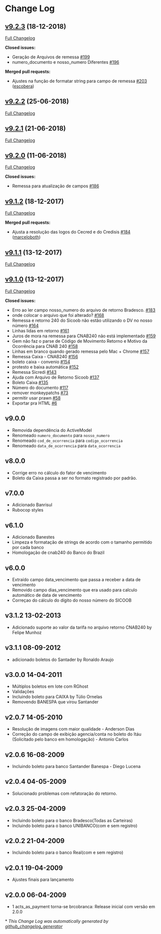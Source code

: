 # Change Log

## [v9.2.3](https://github.com/kivanio/brcobranca/tree/v9.2.3) (18-12-2018)
[Full Changelog](https://github.com/kivanio/brcobranca/compare/v9.2.2...v9.2.3)

**Closed issues:**

- Geração de Arquivos de remessa [\#199](https://github.com/kivanio/brcobranca/issues/199)
- numero\_documento e nosso\_numero Diferentes [\#196](https://github.com/kivanio/brcobranca/issues/196)

**Merged pull requests:**

- Ajustes na função de formatar string para campo de remessa [\#203](https://github.com/kivanio/brcobranca/pull/203) ([escobera](https://github.com/escobera))

## [v9.2.2](https://github.com/kivanio/brcobranca/tree/v9.2.2) (25-06-2018)
[Full Changelog](https://github.com/kivanio/brcobranca/compare/v9.2.1...v9.2.2)

## [v9.2.1](https://github.com/kivanio/brcobranca/tree/v9.2.1) (21-06-2018)
[Full Changelog](https://github.com/kivanio/brcobranca/compare/v9.2.0...v9.2.1)

## [v9.2.0](https://github.com/kivanio/brcobranca/tree/v9.2.0) (11-06-2018)
[Full Changelog](https://github.com/kivanio/brcobranca/compare/v9.1.2...v9.2.0)

**Closed issues:**

- Remessa para atualização de campos [\#186](https://github.com/kivanio/brcobranca/issues/186)

## [v9.1.2](https://github.com/kivanio/brcobranca/tree/v9.1.2) (18-12-2017)
[Full Changelog](https://github.com/kivanio/brcobranca/compare/v9.1.1...v9.1.2)

**Merged pull requests:**

- Ajusta a resolução das logos do Cecred e do Credisis [\#184](https://github.com/kivanio/brcobranca/pull/184) ([marceloboth](https://github.com/marceloboth))

## [v9.1.1](https://github.com/kivanio/brcobranca/tree/v9.1.1) (13-12-2017)
[Full Changelog](https://github.com/kivanio/brcobranca/compare/v9.1.0...v9.1.1)

## [v9.1.0](https://github.com/kivanio/brcobranca/tree/v9.1.0) (13-12-2017)
[Full Changelog](https://github.com/kivanio/brcobranca/compare/v9.0.0...v9.1.0)

**Closed issues:**

- Erro ao ler campo nosso\_numero do arquivo de retorno Bradesco. [\#183](https://github.com/kivanio/brcobranca/issues/183)
- onde colocar o arquivo que foi alterado? [\#168](https://github.com/kivanio/brcobranca/issues/168)
- Remessa e retorno 240 do Sicoob não estão utilizando o DV no nosso número [\#164](https://github.com/kivanio/brcobranca/issues/164)
- Linhas lidas em retorno [\#161](https://github.com/kivanio/brcobranca/issues/161)
- Juros de mora na remessa para CNAB240 não está implementado [\#159](https://github.com/kivanio/brcobranca/issues/159)
- Gem não faz o parse de Código de Movimento Retorno e Motivo da Ocorrência para CNAB 240 [\#158](https://github.com/kivanio/brcobranca/issues/158)
- Linhas em branco quando gerado remessa pelo Mac + Chrome [\#157](https://github.com/kivanio/brcobranca/issues/157)
- Remessa Caixa - CNAB240 [\#156](https://github.com/kivanio/brcobranca/issues/156)
- boleto caixa - convenio [\#154](https://github.com/kivanio/brcobranca/issues/154)
- protesto e baixa automática [\#152](https://github.com/kivanio/brcobranca/issues/152)
- Remessa Sicredi [\#143](https://github.com/kivanio/brcobranca/issues/143)
- Ajuda com Arquivo de Retorno Sicoob [\#137](https://github.com/kivanio/brcobranca/issues/137)
- Boleto Caixa [\#135](https://github.com/kivanio/brcobranca/issues/135)
- Número do documento [\#117](https://github.com/kivanio/brcobranca/issues/117)
- remover monkeypatchs [\#73](https://github.com/kivanio/brcobranca/issues/73)
- permitir usar prawn [\#58](https://github.com/kivanio/brcobranca/issues/58)
- Exportar pra HTML [\#6](https://github.com/kivanio/brcobranca/issues/6)

## v9.0.0

- Removida dependência do ActiveModel
- Renomeado `numero_documento` para `nosso_numero`
- Renomeado `cod_de_ocorrencia` para `codigo_ocorrencia`
- Renomeado `data_de_ocorrencia` para `data_ocorrencia`

## v8.0.0

- Corrige erro no cálculo do fator de vencimento
- Boleto da Caixa passa a ser no formato registrado por padrão.

## v7.0.0
- Adicionado Banrisul
- Rubocop styles

## v6.1.0
- Adicionado Banestes
- Limpeza e formatação de strings de acordo com o tamanho permitido por cada banco
- Homologação de cnab240 do Banco do Brazil

## v6.0.0

- Extraído campo data_vencimento que passa a receber a data de vencimento
- Removido campo dias_vencimento que era usado para calculo automático de data de vencimento
- Correçao do cálculo do dígito do nosso número do SICOOB

## v3.1.2 13-02-2013

* Adicionado suporte ao valor da tarifa no arquivo retorno CNAB240 by Felipe Munhoz

## v3.1.1 08-09-2012

* adicionado boletos do Santader by Ronaldo Araujo

## v3.0.0 14-04-2011

* Múltiplos boletos em lote com RGhost
* Validações
* Incluindo boleto para CAIXA by Túlio Ornelas
* Removendo BANESPA que virou Santander

## v2.0.7 14-05-2010

* Resolução de imagens com maior qualidade - Anderson Dias
* Correção do campo de exibição agencia/conta no boleto do Itáu (Solicitado pelo banco em homologação) - Antonio Carlos

## v2.0.6 16-08-2009

* Incluindo boleto para banco Santander Banespa - Diego Lucena

## v2.0.4 04-05-2009

* Solucionado problemas com refatoração do retorno.

## v2.0.3 25-04-2009

* Incluindo boleto para o banco Bradesco(Todas as Carteiras)
* Incluindo boleto para o banco UNIBANCO(com e sem registro)

## v2.0.2 21-04-2009

* Incluindo boleto para o banco Real(com e sem registro)

## v2.0.1 19-04-2009

* Ajustes finais para lançamento

## v2.0.0 06-04-2009

* 1 acts_as_payment torna-se brcobranca: Release inicial com versão em 2.0.0

\* *This Change Log was automatically generated by [github_changelog_generator](https://github.com/skywinder/Github-Changelog-Generator)*